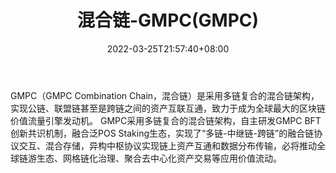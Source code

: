﻿---
weight: 
title: "混合链-GMPC(GMPC)"
description: "GMPC（GMPC Combination Chain，混合链）是采用多链复合的混合链架构，实现公链、联盟链甚至是跨链之间的资产互联互通，致力于成为全球最大的区块链价值流量引擎发动机"
date: 2022-03-25T21:57:40+08:00
lastmod: 2022-03-25T16:45:40+08:00
draft: false
authors: ["Metabd"]
featuredImage: "hunhelian-gmpcgmpc.webp"
link: ""
tags: ["数字代币","混合链-GMPC(GMPC)"]
categories: ["navigation"]
navigation: ["数字代币"]
lightgallery: true
toc: true
pinned: false
recommend: false
recommend1: false
---
GMPC（GMPC Combination Chain，混合链）是采用多链复合的混合链架构，实现公链、联盟链甚至是跨链之间的资产互联互通，致力于成为全球最大的区块链价值流量引擎发动机。
GMPC采用多链复合的混合链架构，自主研发GMPC BFT创新共识机制，融合泛POS Staking生态，实现了“多链-中继链-跨链”的融合链协议交互、混合存储，异构中枢协议实现链上资产互通和数据分布传输，必将推动全球链游生态、网格链化治理、聚合去中心化资产交易等应用价值流动。
